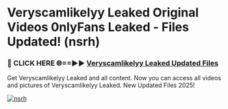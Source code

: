# Veryscamlikelyy Leaked Original Videos 0nlyFans Leaked - Files Updated! (nsrh)

<h3>🔴 CLICK HERE 🌐==►► <a href="https://tinyurl.com/ehrbuxhb" rel="nofollow">Veryscamlikelyy Leaked Updated Files</a></h3>

Get Veryscamlikelyy Leaked and all content. Now you can access all videos and pictures of Veryscamlikelyy Leaked. New Updated Files 2025!

[![nsrh](https://i.imgur.com/lVYEuWS.gif)](https://tinyurl.com/ehrbuxhb)
